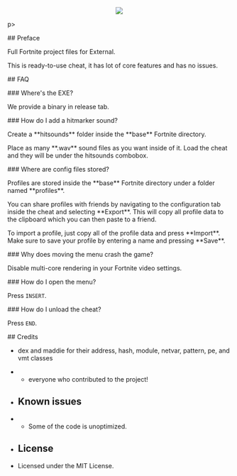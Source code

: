 <p align="center">

<img src="https://i.imgur.com/mtKemJ4.png">

</p>p>

\## Preface

Full Fortnite project files for External.

This is ready-to-use cheat, it has lot of core features and has no issues.

\## FAQ

\### Where's the EXE?

We provide a binary in release tab.

\### How do I add a hitmarker sound?

Create a \*\*hitsounds\*\* folder inside the \*\*base\*\* Fortnite directory.

Place as many \*\*.wav\*\* sound files as you want inside of it. Load the cheat and they will be under the hitsounds combobox.

\### Where are config files stored?

Profiles are stored inside the \*\*base\*\* Fortnite directory under a folder named \*\*profiles\*\*.

You can share profiles with friends by navigating to the configuration tab inside the cheat and selecting \*\*Export\*\*. This will copy all profile data to the clipboard which you can then paste to a friend.

To import a profile, just copy all of the profile data and press \*\*Import\*\*. Make sure to save your profile by entering a name and pressing \*\*Save\*\*.

\### Why does moving the menu crash the game?

Disable multi-core rendering in your Fortnite video settings.

\### How do I open the menu?

Press `INSERT`.

\### How do I unload the cheat?

Press `END`.

\## Credits

- dex and maddie for their address, hash, module, netvar, pattern, pe, and vmt classes
- - everyone who contributed to the project!

- ## Known issues
- - Some of the code is unoptimized.

- ## License
- Licensed under the MIT License.
